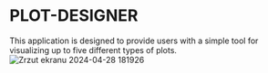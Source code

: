 # PLOT-DESIGNER
This application is designed to provide users with a simple tool for visualizing up to five different types of plots.
![Zrzut ekranu 2024-04-28 181926](https://github.com/daniko10/PLOT-DESIGNER/assets/125457741/bcea41fe-bbdf-4d9b-bb66-d8f64c81948a)
